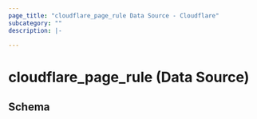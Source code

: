 ```yaml
---
page_title: "cloudflare_page_rule Data Source - Cloudflare"
subcategory: ""
description: |-
  
---
```


# cloudflare_page_rule (Data Source)




<!-- schema generated by tfplugindocs -->
## Schema


